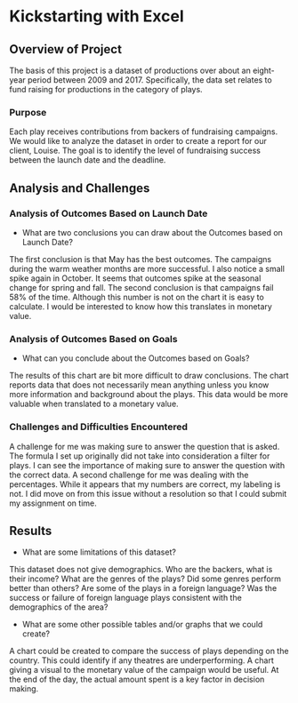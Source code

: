 # Kickstarting with Excel

## Overview of Project

The basis of this project is a dataset of productions over about an eight-year period between 2009 and 2017. Specifically, the data set relates to fund raising for productions in the category of plays.
### Purpose

Each play receives contributions from backers of fundraising campaigns. We would like to analyze the dataset in order to create a report for our client, Louise. The goal is to identify the level of fundraising success between the launch date and the deadline. 
## Analysis and Challenges

### Analysis of Outcomes Based on Launch Date

- What are two conclusions you can draw about the Outcomes based on Launch Date?

The first conclusion is that May has the best outcomes. The campaigns during the warm weather months are more successful. I also notice a small spike again in October. It seems that outcomes spike at the seasonal change for spring and fall.
The second conclusion is that campaigns fail 58% of the time. Although this number is not on the chart it is easy to calculate. I would be interested to know how this translates in monetary value.  
### Analysis of Outcomes Based on Goals

- What can you conclude about the Outcomes based on Goals?

The results of this chart are bit more difficult to draw conclusions. The chart reports data that does not necessarily mean anything unless you know more information and background about the plays. This data would be more valuable when translated to a monetary value.  
### Challenges and Difficulties Encountered

A challenge for me was making sure to answer the question that is asked. The formula I set up originally did not take into consideration a filter for plays. I can see the importance of making sure to answer the question with the correct data.
A second challenge for me was dealing with the percentages. While it appears that my numbers are correct, my labeling is not. I did move on from this issue without a resolution so that I could submit my assignment on time.
## Results

- What are some limitations of this dataset?

This dataset does not give demographics. Who are the backers, what is their income? What are the genres of the plays? Did some genres perform better than others? Are some of the plays in a foreign language? Was the success or failure of foreign language plays consistent with the demographics of the area?
- What are some other possible tables and/or graphs that we could create?

A chart could be created to compare the success of plays depending on the country. This could identify if any theatres are underperforming. 
A chart giving a visual to the monetary value of the campaign would be useful. At the end of the day, the actual amount spent is a key factor in decision making. 


